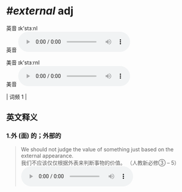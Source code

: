 # ***\#external*** adj
英音 ɪk'stɜːnl  
英音
<audio src="./media/external1_AAC.aac" controls="controls"></audio>

美音 ɪk'stɜːrnl  
美音
<audio src="./media/external2_AAC.aac" controls="controls"></audio>



| 词频 1 |  

英文释义
---
### 1.**外 (面) 的；外部的**  

 > We should not judge the value of something just based on the external appearance.  
 > 我们不应该仅仅根据外表来判断事物的价值。  （人教新必修③ – 5）  
<audio src="./media/We should not judge the value of something just based on the external appearance2_AAC.aac" controls="controls"></audio>



